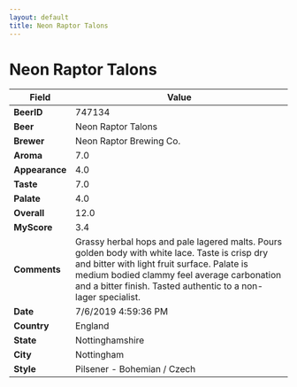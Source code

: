 ```yaml
---
layout: default
title: Neon Raptor Talons
---
```


# Neon Raptor Talons

| Field         | Value     |
|---------------|-----------|
| **BeerID** | 747134 |
| **Beer** | Neon Raptor Talons |
| **Brewer** | Neon Raptor Brewing Co. |
| **Aroma** | 7.0 |
| **Appearance** | 4.0 |
| **Taste** | 7.0 |
| **Palate** | 4.0 |
| **Overall** | 12.0 |
| **MyScore** | 3.4 |
| **Comments** | Grassy herbal hops and pale lagered malts. Pours golden body with white lace. Taste is crisp dry and bitter with light fruit surface. Palate is medium bodied clammy feel average carbonation and a bitter finish. Tasted authentic to a non-lager specialist. |
| **Date** | 7/6/2019 4:59:36 PM |
| **Country** | England |
| **State** | Nottinghamshire |
| **City** | Nottingham |
| **Style** | Pilsener - Bohemian / Czech |

